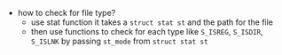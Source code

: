 - how to check for file type?
    - use stat function
    it takes a `struct stat st` and the path for the file
    - then use functions to check for each type like
    `S_ISREG`, `S_ISDIR`, `S_ISLNK` by passing `st_mode` from `struct stat st`

